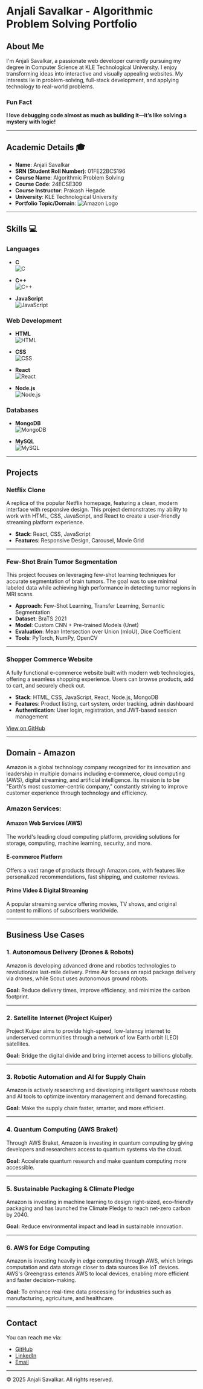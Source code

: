 # Anjali Savalkar - Algorithmic Problem Solving Portfolio

## About Me
I'm Anjali Savalkar, a passionate web developer currently pursuing my degree in Computer Science at KLE Technological University. I enjoy transforming ideas into interactive and visually appealing websites. My interests lie in problem-solving, full-stack development, and applying technology to real-world problems.

### Fun Fact
**I love debugging code almost as much as building it—it’s like solving a mystery with logic!**

---

## Academic Details 🎓

- **Name**: Anjali Savalkar
- **SRN (Student Roll Number)**: 01FE22BCS196
- **Course Name**: Algorithmic Problem Solving
- **Course Code**: 24ECSE309
- **Course Instructor**: Prakash Hegade
- **University**: KLE Technological University
- **Portfolio Topic/Domain**: 
  ![Amazon Logo](https://upload.wikimedia.org/wikipedia/commons/a/a9/Amazon_logo.svg)

---

## Skills 💻

### Languages
- **C**  
  ![C](https://upload.wikimedia.org/wikipedia/commons/1/18/C_Programming_Language.svg)
  
- **C++**  
  ![C++](https://upload.wikimedia.org/wikipedia/commons/1/18/ISO_C%2B%2B_Logo.svg)
  
- **JavaScript**  
  ![JavaScript](https://upload.wikimedia.org/wikipedia/commons/6/6a/JavaScript-logo.png)

### Web Development
- **HTML**  
  ![HTML](https://upload.wikimedia.org/wikipedia/commons/6/61/HTML5_logo_and_wordmark.svg)
  
- **CSS**  
  ![CSS](https://upload.wikimedia.org/wikipedia/commons/d/d5/CSS3_logo_and_wordmark.svg)
  
- **React**  
  ![React](https://upload.wikimedia.org/wikipedia/commons/a/a7/React-icon.svg)
  
- **Node.js**  
  ![Node.js](https://upload.wikimedia.org/wikipedia/commons/d/d9/Node.js_logo.svg)

### Databases
- **MongoDB**  
  ![MongoDB](images/mongo.png)
  
- **MySQL**  
  ![MySQL](images/mysql.png)

---

## Projects

### Netflix Clone
A replica of the popular Netflix homepage, featuring a clean, modern interface with responsive design. This project demonstrates my ability to work with HTML, CSS, JavaScript, and React to create a user-friendly streaming platform experience.

- **Stack**: React, CSS, JavaScript
- **Features**: Responsive Design, Carousel, Movie Grid

---

### Few-Shot Brain Tumor Segmentation
This project focuses on leveraging few-shot learning techniques for accurate segmentation of brain tumors. The goal was to use minimal labeled data while achieving high performance in detecting tumor regions in MRI scans.

- **Approach**: Few-Shot Learning, Transfer Learning, Semantic Segmentation
- **Dataset**: BraTS 2021
- **Model**: Custom CNN + Pre-trained Models (Unet)
- **Evaluation**: Mean Intersection over Union (mIoU), Dice Coefficient
- **Tools**: PyTorch, NumPy, OpenCV

---

### Shopper Commerce Website
A fully functional e-commerce website built with modern web technologies, offering a seamless shopping experience. Users can browse products, add to cart, and securely check out.

- **Stack**: HTML, CSS, JavaScript, React, Node.js, MongoDB
- **Features**: Product listing, cart system, order tracking, admin dashboard
- **Authentication**: User login, registration, and JWT-based session management

[View on GitHub](https://github.com/AnjaliSavalkar/stone-paper-scissors)

---

## Domain - Amazon

Amazon is a global technology company recognized for its innovation and leadership in multiple domains including e-commerce, cloud computing (AWS), digital streaming, and artificial intelligence. Its mission is to be "Earth's most customer-centric company," constantly striving to improve customer experience through technology and efficiency.

### Amazon Services:
#### Amazon Web Services (AWS)
The world's leading cloud computing platform, providing solutions for storage, computing, machine learning, security, and more.

#### E-commerce Platform
Offers a vast range of products through Amazon.com, with features like personalized recommendations, fast shipping, and customer reviews.

#### Prime Video & Digital Streaming
A popular streaming service offering movies, TV shows, and original content to millions of subscribers worldwide.

---

## Business Use Cases

### 1. Autonomous Delivery (Drones & Robots)
Amazon is developing advanced drone and robotics technologies to revolutionize last-mile delivery. Prime Air focuses on rapid package delivery via drones, while Scout uses autonomous ground robots.

**Goal:** Reduce delivery times, improve efficiency, and minimize the carbon footprint.

---

### 2. Satellite Internet (Project Kuiper)
Project Kuiper aims to provide high-speed, low-latency internet to underserved communities through a network of low Earth orbit (LEO) satellites.

**Goal:** Bridge the digital divide and bring internet access to billions globally.

---

### 3. Robotic Automation and AI for Supply Chain
Amazon is actively researching and developing intelligent warehouse robots and AI tools to optimize inventory management and demand forecasting.

**Goal:** Make the supply chain faster, smarter, and more efficient.

---

### 4. Quantum Computing (AWS Braket)
Through AWS Braket, Amazon is investing in quantum computing by giving developers and researchers access to quantum systems via the cloud.

**Goal:** Accelerate quantum research and make quantum computing more accessible.

---

### 5. Sustainable Packaging & Climate Pledge
Amazon is investing in machine learning to design right-sized, eco-friendly packaging and has launched the Climate Pledge to reach net-zero carbon by 2040.

**Goal:** Reduce environmental impact and lead in sustainable innovation.

---

### 6. AWS for Edge Computing
Amazon is investing heavily in edge computing through AWS, which brings computation and data storage closer to data sources like IoT devices. AWS's Greengrass extends AWS to local devices, enabling more efficient and faster decision-making.

**Goal:** To enhance real-time data processing for industries such as manufacturing, agriculture, and healthcare.

---

## Contact

You can reach me via:

- [GitHub](https://github.com/AnjaliSavalkar)
- [LinkedIn](https://www.linkedin.com/in/anjali-savalkar-39998925a)
- [Email](mailto:savalkaranjali6@gmail.com)

---

&copy; 2025 Anjali Savalkar. All rights reserved.
